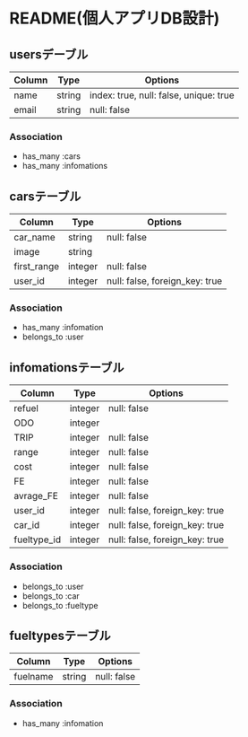 # README(個人アプリDB設計)

## usersデーブル
|Column|Type|Options|
|------|----|-------|
|name|string|index: true, null: false, unique: true|
|email|string|null: false|

### Association
- has_many :cars
- has_many :infomations

## carsテーブル

|Column|Type|Options|
|------|----|-------|
|car_name|string|null: false|
|image|string|
|first_range|integer|null: false|
|user_id|integer|null: false, foreign_key: true|

### Association
- has_many :infomation
- belongs_to :user

## infomationsテーブル

|Column|Type|Options|
|------|----|-------|
|refuel|integer|null: false|
|ODO|integer|
|TRIP|integer|null: false|
|range|integer|null: false|
|cost|integer|null: false|
|FE|integer|null: false|
|avrage_FE|integer|null: false|
|user_id|integer|null: false, foreign_key: true|
|car_id|integer|null: false, foreign_key: true|
|fueltype_id|integer|null: false, foreign_key: true|

### Association
- belongs_to :user
- belongs_to :car
- belongs_to :fueltype

## fueltypesテーブル

|Column|Type|Options|
|------|----|-------|
|fuelname|string|null: false|

### Association
- has_many :infomation
